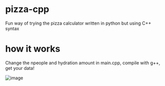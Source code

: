 # pizza-cpp
Fun way of trying the pizza calculator written in python but using C++ syntax

# how it works
Change the npeople and hydration amount in main.cpp, compile with g++, get your data!

![image](https://github.com/user-attachments/assets/b3174601-3ace-4663-a473-e26c73cf2343)
